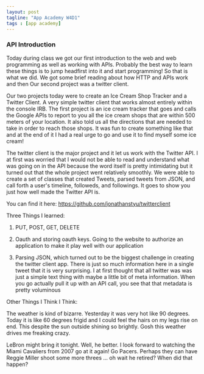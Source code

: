 ```yaml
---
layout: post
tagline: "App Academy W4D1"
tags : [app academy]
---
```



### API Introduction

Today during class we got our first introduction to the web and web programming as well as working with APIs. Probably the best way to learn these things is to jump headfirst into it and start programming! So that is what we did. We got some brief reading about how HTTP and APIs work and then Our second project was a twitter client.

Our two projects today were to create an Ice Cream Shop Tracker and a Twitter Client. A very simple twitter client that works almost entirely within the console IRB. The first project is an ice cream tracker that goes and calls the Google APIs to report to you all the ice cream shops that are within 500 meters of your location. It also told us all the directions that are needed to take in order to reach those shops. It was fun to create something like that and at the end of it I had a real urge to go and use it to find myself some ice cream!

The twitter client is the major project and it let us work with the Twitter API. I at first was worried that I would not be able to read and understand what was going on in the API because the word itself is pretty intimidating but it turned out that the whole project went relatively smoothly. We were able to create a set of classes that created Tweets, parsed tweets from JSON, and call forth a user's timeline, followeds, and followings. It goes to show you just how well made the Twitter API is.

You can find it here: https://github.com/jonathanstyu/twitterclient

Three Things I learned:

1) PUT, POST, GET, DELETE

2) Oauth and storing oauth keys. Going to the website to authorize an application to make it play well with our application

3) Parsing JSON, which turned out to be the biggest challenge in creating the twitter client app. There is just so much information here in a single tweet that it is very surprising. I at first thought that all twitter was was just a simple text thing with maybe a little bit of meta information. When you go actually pull it up with an API call, you see that that metadata is pretty voluminous

Other Things I Think I Think:

The weather is kind of bizarre. Yesterday it was very hot like 90 degrees. Today it is like 60 degrees frigid and I could feel the hairs on my legs rise on end. This despite the sun outside shining so brightly. Gosh this weather drives me freaking crazy.

LeBron might bring it tonight. Well, he better. I look forward to watching the Miami Cavaliers from 2007 go at it again! Go Pacers. Perhaps they can have Reggie Miller shoot some more threes ... oh wait he retired? When did that happen?